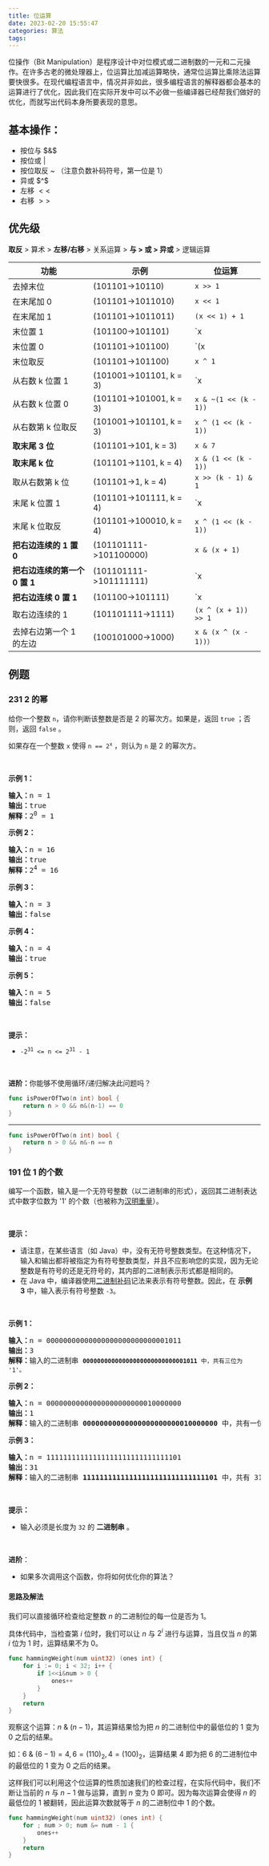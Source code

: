 ```yaml
---
title: 位运算
date: 2023-02-20 15:55:47
categories: 算法
tags:
---
```


位操作（Bit Manipulation）是程序设计中对位模式或二进制数的一元和二元操作。在许多古老的微处理器上，位运算比加减运算略快，通常位运算比乘除法运算要快很多。在现代编程语言中，情况并非如此，很多编程语言的解释器都会基本的运算进行了优化，因此我们在实际开发中可以不必做一些编译器已经帮我们做好的优化，而就写出代码本身所要表现的意思。

<!-- more -->

## 基本操作：

* 按位与 $&$
* 按位或 $|$
* 按位取反 ~ （注意负数补码符号，第一位是 1）
* 异或 $^$
* 左移 $<<$
* 右移 $>>$

## 优先级

**取反** > 算术 > **左移/右移** > 关系运算 > **与 > 或 > 异或** > 逻辑运算

| 功能 | 示例 | 位运算 |
| - | - | - |
| 去掉末位 | (101101->10110) | `x >> 1` |
| 在末尾加 0 | (101101->1011010) | `x << 1` |
| 在末尾加 1 | (101101->1011011) | `(x << 1) + 1` |
| 末位置 1 | (101100->101101) | `x | 1` |
| 末位置 0 | (101101->101100) | `(x | 1) - 1` |
| 末位取反 | (101101->101100) | `x ^ 1` |
| 从右数 k 位置 1 | (101001->101101, k = 3) | `x | (1 << (k - 1))` |
| 从右数 k 位置 0 | (101101->101001, k = 3) | `x & ~(1 << (k - 1))` |
| 从右数第 k 位取反 | (101001->101101, k = 3) | `x ^ (1 << (k - 1))` |
| **取末尾 3 位** | (101101->101, k = 3) | `x & 7` |
| **取末尾 k 位** | (101101->1101, k = 4) | `x & (1 << (k - 1))` |
| 取从右数第 k 位 | (101101->1, k = 4) | `x >> (k - 1) & 1` |
| 末尾 k 位置 1 | (101101->101111, k = 4) | `x | (1 << (k - 1))` |
| 末尾 k 位取反 | (101101->100010, k = 4) | `x ^ (1 << (k - 1))` |
| **把右边连续的 1 置 0** | (101101111->101100000) | `x & (x + 1)` |
| **把右边连续的第一个 0 置 1** | (101101111->101111111) | `x | (x + 1)` |
| **把右边连续 0 置 1** | (101100->101111) | `x | (x - 1)` |
| 取右边连续的 1 | (101101111->1111) | `(x ^ (x + 1)) >> 1` |
| 去掉右边第一个 1 的左边 | (100101000->1000) | `x & (x ^ (x - 1))）` |

## 例题

### 231 2 的幂

<p>给你一个整数 <code>n</code>，请你判断该整数是否是 2 的幂次方。如果是，返回 <code>true</code> ；否则，返回 <code>false</code> 。</p>

<p>如果存在一个整数 <code>x</code> 使得 <code>n == 2<sup>x</sup></code> ，则认为 <code>n</code> 是 2 的幂次方。</p>

<p> </p>

<p><strong>示例 1：</strong></p>

<pre>
<strong>输入：</strong>n = 1
<strong>输出：</strong>true
<strong>解释：</strong>2<sup>0</sup> = 1
</pre>

<p><strong>示例 2：</strong></p>

<pre>
<strong>输入：</strong>n = 16
<strong>输出：</strong>true
<strong>解释：</strong>2<sup>4</sup> = 16
</pre>

<p><strong>示例 3：</strong></p>

<pre>
<strong>输入：</strong>n = 3
<strong>输出：</strong>false
</pre>

<p><strong>示例 4：</strong></p>

<pre>
<strong>输入：</strong>n = 4
<strong>输出：</strong>true
</pre>

<p><strong>示例 5：</strong></p>

<pre>
<strong>输入：</strong>n = 5
<strong>输出：</strong>false
</pre>

<p> </p>

<p><strong>提示：</strong></p>

<ul>
	<li><code>-2<sup>31</sup> <= n <= 2<sup>31</sup> - 1</code></li>
</ul>

<p> </p>

<p><strong>进阶：</strong>你能够不使用循环/递归解决此问题吗？</p>

```go
func isPowerOfTwo(n int) bool {
    return n > 0 && n&(n-1) == 0
}
```

---

```go
func isPowerOfTwo(n int) bool {
    return n > 0 && n&-n == n
}
```

### 191 位 1 的个数

<p>编写一个函数，输入是一个无符号整数（以二进制串的形式），返回其二进制表达式中数字位数为 '1' 的个数（也被称为<a href="https://baike.baidu.com/item/%E6%B1%89%E6%98%8E%E9%87%8D%E9%87%8F" target="_blank">汉明重量</a>）。</p>

<p>&nbsp;</p>

<p><strong>提示：</strong></p>

<ul>
	<li>请注意，在某些语言（如 Java）中，没有无符号整数类型。在这种情况下，输入和输出都将被指定为有符号整数类型，并且不应影响您的实现，因为无论整数是有符号的还是无符号的，其内部的二进制表示形式都是相同的。</li>
	<li>在 Java 中，编译器使用<a href="https://baike.baidu.com/item/二进制补码/5295284" target="_blank">二进制补码</a>记法来表示有符号整数。因此，在&nbsp;<strong>示例 3</strong>&nbsp;中，输入表示有符号整数 <code>-3</code>。</li>
</ul>

<p>&nbsp;</p>

<p><strong>示例 1：</strong></p>

<pre>
<strong>输入：</strong>n = 00000000000000000000000000001011
<strong>输出：</strong>3
<strong>解释：</strong>输入的二进制串 <code><strong>00000000000000000000000000001011</strong>&nbsp;中，共有三位为 '1'。</code>
</pre>

<p><strong>示例 2：</strong></p>

<pre>
<strong>输入：</strong>n = 00000000000000000000000010000000
<strong>输出：</strong>1
<strong>解释：</strong>输入的二进制串 <strong>00000000000000000000000010000000</strong>&nbsp;中，共有一位为 '1'。
</pre>

<p><strong>示例 3：</strong></p>

<pre>
<strong>输入：</strong>n = 11111111111111111111111111111101
<strong>输出：</strong>31
<strong>解释：</strong>输入的二进制串 <strong>11111111111111111111111111111101</strong> 中，共有 31 位为 '1'。</pre>

<p>&nbsp;</p>

<p><strong>提示：</strong></p>

<ul>
	<li>输入必须是长度为 <code>32</code> 的 <strong>二进制串</strong> 。</li>
</ul>

<ul>
</ul>

<p>&nbsp;</p>

<p><strong>进阶</strong>：</p>

<ul>
	<li>如果多次调用这个函数，你将如何优化你的算法？</li>
</ul>

#### 思路及解法

我们可以直接循环检查给定整数 $n$ 的二进制位的每一位是否为 $1$。

具体代码中，当检查第 $i$ 位时，我们可以让 $n$ 与 $2^i$ 进行与运算，当且仅当 $n$ 的第 $i$ 位为 $1$ 时，运算结果不为 $0$。

```go
func hammingWeight(num uint32) (ones int) {
    for i := 0; i < 32; i++ {
        if 1<<i&num > 0 {
            ones++
        }
    }
    return
}
```

观察这个运算：$n~\&~(n - 1)$，其运算结果恰为把 $n$ 的二进制位中的最低位的 $1$ 变为 $0$ 之后的结果。

如：$6~\&~(6-1) = 4, 6 = (110)_2, 4 = (100)_2$，运算结果 $4$ 即为把 $6$ 的二进制位中的最低位的 $1$ 变为 $0$ 之后的结果。

这样我们可以利用这个位运算的性质加速我们的检查过程，在实际代码中，我们不断让当前的 $n$ 与 $n - 1$ 做与运算，直到 $n$ 变为 $0$ 即可。因为每次运算会使得 $n$ 的最低位的 $1$ 被翻转，因此运算次数就等于 $n$ 的二进制位中 $1$ 的个数。

```go
func hammingWeight(num uint32) (ones int) {
    for ; num > 0; num &= num - 1 {
        ones++
    }
    return
}
```